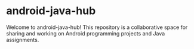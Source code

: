 # android-java-hub
Welcome to android-java-hub! This repository is a collaborative space for sharing and working on Android programming projects and Java assignments. 
